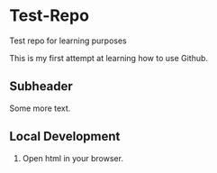 # Test-Repo

Test repo for learning purposes

This is my first attempt at learning how to use Github.

## Subheader

Some more text.

## Local Development
1. Open html in your browser.
